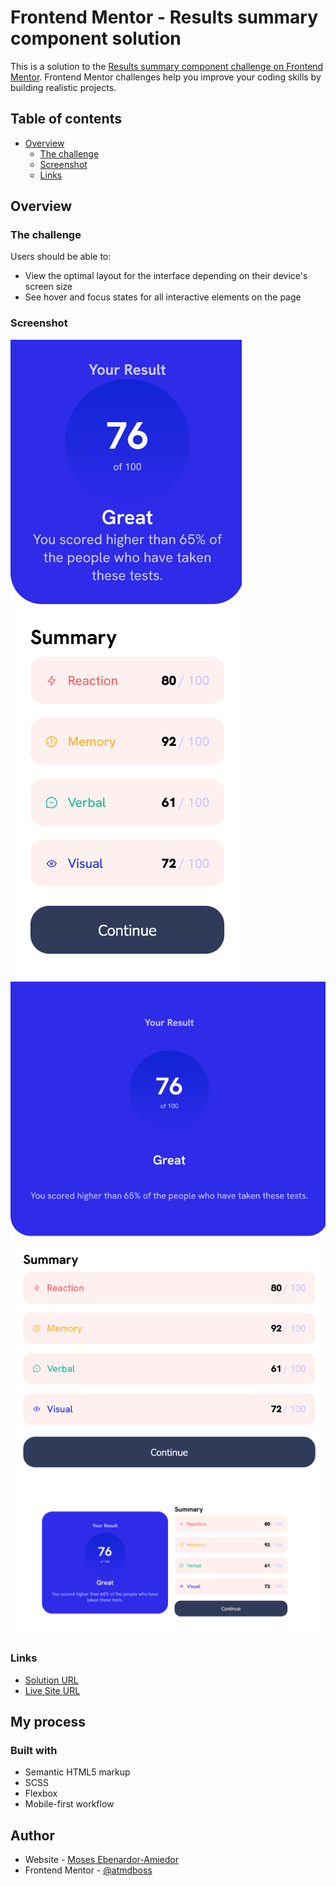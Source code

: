 # Frontend Mentor - Results summary component solution

This is a solution to the [Results summary component challenge on Frontend Mentor](https://www.frontendmentor.io/challenges/results-summary-component-CE_K6s0maV). Frontend Mentor challenges help you improve your coding skills by building realistic projects.

## Table of contents

- [Overview](#overview)
  - [The challenge](#the-challenge)
  - [Screenshot](#screenshot)
  - [Links](#links)

## Overview

### The challenge

Users should be able to:

- View the optimal layout for the interface depending on their device's screen size
- See hover and focus states for all interactive elements on the page

### Screenshot

![mobile](./screenshots/mobile.png)
![tablet](./screenshots/tablet.png)
![desktop](./screenshots/desktop.png)

### Links

- [Solution URL](https://github.com/atmdboss/results-summary)
- [Live Site URL](https://atmdboss.github.io/results-summary/)

## My process

### Built with

- Semantic HTML5 markup
- SCSS
- Flexbox
- Mobile-first workflow

## Author

- Website - [Moses Ebenardor-Amiedor](https://portfolio-atmdboss.vercel.app/)
- Frontend Mentor - [@atmdboss](https://www.frontendmentor.io/profile/atmdboss)
